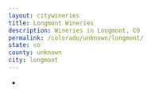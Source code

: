 ```yaml
---
layout: citywineries
title: Longmont Wineries
description: Wineries in Longmont, CO
permalink: /colorado/unknown/longmont/
state: co
county: unknown
city: longmont
---
```

-
